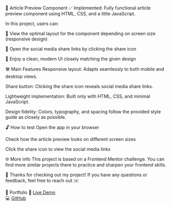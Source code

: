 📰 Article Preview Component
✅ Implemented: Fully functional article preview component using HTML, CSS, and a little JavaScript.

In this project, users can:

📱 View the optimal layout for the component depending on screen size (responsive design)

🔗 Open the social media share links by clicking the share icon

🎨 Enjoy a clean, modern UI closely matching the given design

🛠️ Main Features
Responsive layout: Adapts seamlessly to both mobile and desktop views.

Share button: Clicking the share icon reveals social media share links.

Lightweight implementation: Built only with HTML, CSS, and minimal JavaScript.

Design fidelity: Colors, typography, and spacing follow the provided style guide as closely as possible.

🔓 How to test
Open the app in your browser

Check how the article preview looks on different screen sizes

Click the share icon to view the social media links

🌐 More info
This project is based on a Frontend Mentor challenge.
You can find more similar projects there to practice and sharpen your frontend skills.

🙌 Thanks for checking out my project!
If you have any questions or feedback, feel free to reach out ✉️

📁 Portfolio
🔗 [Live Demo](https://portfolio-a8654.web.app/index.html)  
 💻 [GitHub](https://github.com/Nyukaa/BCNew/tree/main/HTML/profile_page_project)
